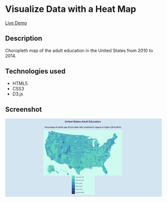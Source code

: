 # Visualize Data with a Heat Map
[Live Demo](https://marcomaz.github.io/FCC-Data-Visualization-Projects---Visualize-Data-with-a-Choropleth-Map/)

## Description

Choropleth map of the adult education in the United States from 2010 to 2014.

## Technologies used

- HTML5
- CSS3
- D3.js

## Screenshot
![alt text](https://raw.githubusercontent.com/MarcoMaz/images/main/image__%20FCC-Data-Visualization-Projects---Visualize-Data-with-a-Choropleth-Map.png)

